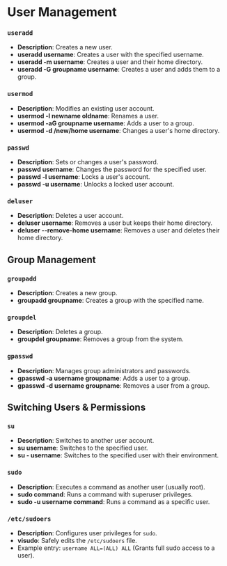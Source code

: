# User Management

### `useradd`
- **Description**: Creates a new user.
- **useradd username**: Creates a user with the specified username.
- **useradd -m username**: Creates a user and their home directory.
- **useradd -G groupname username**: Creates a user and adds them to a group.

### `usermod`
- **Description**: Modifies an existing user account.
- **usermod -l newname oldname**: Renames a user.
- **usermod -aG groupname username**: Adds a user to a group.
- **usermod -d /new/home username**: Changes a user's home directory.

### `passwd`
- **Description**: Sets or changes a user's password.
- **passwd username**: Changes the password for the specified user.
- **passwd -l username**: Locks a user's account.
- **passwd -u username**: Unlocks a locked user account.

### `deluser`
- **Description**: Deletes a user account.
- **deluser username**: Removes a user but keeps their home directory.
- **deluser --remove-home username**: Removes a user and deletes their home directory.

## Group Management

### `groupadd`
- **Description**: Creates a new group.
- **groupadd groupname**: Creates a group with the specified name.

### `groupdel`
- **Description**: Deletes a group.
- **groupdel groupname**: Removes a group from the system.

### `gpasswd`
- **Description**: Manages group administrators and passwords.
- **gpasswd -a username groupname**: Adds a user to a group.
- **gpasswd -d username groupname**: Removes a user from a group.

## Switching Users & Permissions

### `su`
- **Description**: Switches to another user account.
- **su username**: Switches to the specified user.
- **su - username**: Switches to the specified user with their environment.

### `sudo`
- **Description**: Executes a command as another user (usually root).
- **sudo command**: Runs a command with superuser privileges.
- **sudo -u username command**: Runs a command as a specific user.

### `/etc/sudoers`
- **Description**: Configures user privileges for `sudo`.
- **visudo**: Safely edits the `/etc/sudoers` file.
- Example entry: `username ALL=(ALL) ALL` (Grants full sudo access to a user).
